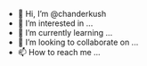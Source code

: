 - 👋 Hi, I’m @chanderkush
- 👀 I’m interested in ...
- 🌱 I’m currently learning ...
- 💞️ I’m looking to collaborate on ...
- 📫 How to reach me ...

<!---
chanderkush/chanderkush is a ✨ special ✨ repository because its `README.md` (this file) appears on your GitHub profile.
You can click the Preview link to take a look at your changes.
--->
